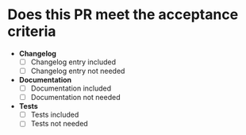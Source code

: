 # Does this PR meet the acceptance criteria

* **Changelog**
    * [ ] Changelog entry included
    * [ ] Changelog entry not needed
* **Documentation**
    * [ ] Documentation included
    * [ ] Documentation not needed
* **Tests**
    * [ ] Tests included
    * [ ] Tests not needed
